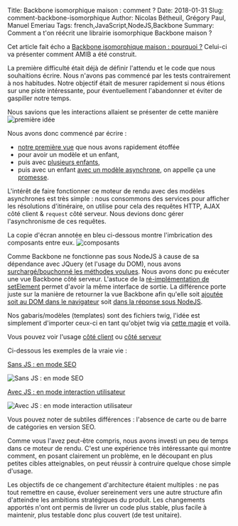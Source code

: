 Title: Backbone isomorphique maison : comment ?
Date: 2018-01-31
Slug: comment-backbone-isomorphique
Author: Nicolas Bétheuil, Grégory Paul, Manuel Emeriau
Tags: french,JavaScript,NodeJS,Backbone
Summary: Comment a t'on réécrit une librairie isomorphique Backbone maison ?

Cet article fait écho a [Backbone isomorphique maison : pourquoi ?](/pourquoi-backbone-isomorphique.html) Celui-ci va présenter comment AMIB a été construit.

La première difficulté était déjà de définir l'attendu et le code que nous souhaitions écrire. Nous n'avons pas commencé par les tests contrairement à nos habitudes. Notre objectif était de mesurer rapidement si nous étions sur une piste intéressante, pour éventuellement l'abandonner et éviter de gaspiller notre temps.

Nous savions que les interactions allaient se présenter de cette manière
![première idée](/images/javascript/use-case.png)

Nous avons donc commencé par écrire :

 - [notre première vue](https://github.com/Mappy/amib/blob/73ac67cb25f336374a03cf26745d99f80667f927/fixtures/recursive-children-view/RecursiveChildrenView.js) que nous avons rapidement étoffée
 - pour avoir un modèle et un enfant,
 - puis avec [plusieurs enfants](https://github.com/Mappy/amib/blob/73ac67cb25f336374a03cf26745d99f80667f927/fixtures/multiple-children-view/MultipleChildrenView.js),
 - puis avec un enfant [avec un modèle asynchrone](https://github.com/Mappy/amib/blob/master/fixtures/one-children-with-model/no-children-with-promise-model/NoChildrenWithPromiseModelView.js), on appelle ça une [promesse](https://developer.mozilla.org/fr/docs/Web/JavaScript/Reference/Objets_globaux/Promise).

L'intérêt de faire fonctionner ce moteur de rendu avec des modèles asynchrones est très simple : nous consommons des services pour afficher les résolutions d'itinéraire, on utilise pour cela des requêtes HTTP, AJAX côté client & `request` côté serveur. Nous devions donc gérer l'asynchronisme de ces requêtes.


La copie d'écran annotée en bleu ci-dessous montre l'imbrication des composants entre eux.
![composants](/images/javascript/component.png)

Comme Backbone ne fonctionne pas sous NodeJS à cause de sa dépendance avec JQuery (et l'usage du DOM), nous avons [surchargé/bouchonné les méthodes voulues](https://github.com/Mappy/amib/blob/73ac67cb25f336374a03cf26745d99f80667f927/nodify-backbone.js). Nous avons donc pu exécuter une vue Backbone côté serveur. L'astuce de la [ré-implémentation de setElement](http://backbonejs.org/docs/backbone.html#section-162) permet d'avoir la même interface de sortie. La différence porte juste sur la manière de retourner la vue Backbone afin qu'elle soit [ajoutée soit au DOM dans le navigateur](https://github.com/Mappy/amib/blob/73ac67cb25f336374a03cf26745d99f80667f927/render.js#L164) soit [dans la réponse sous NodeJS](https://github.com/Mappy/amib/blob/73ac67cb25f336374a03cf26745d99f80667f927/render.js#L148).

Nos gabaris/modèles (templates) sont des fichiers twig, l'idée est simplement d'importer ceux-ci en tant qu'objet twig via [cette magie](https://github.com/Mappy/amib/blob/73ac67cb25f336374a03cf26745d99f80667f927/node-twigify.js) et voilà.

Vous pouvez voir l'usage [côté client](https://github.com/Mappy/amib/blob/73ac67cb25f336374a03cf26745d99f80667f927/renderToDom.client.spec.js#L39) ou [côté serveur](https://github.com/Mappy/amib/blob/master/renderToString.server.spec.js#L23)

Ci-dessous les exemples de la vraie vie :

[Sans JS : en mode SEO](https://fr.mappy.com/itineraire/paris/lyon)

![Sans JS : en mode SEO](/images/javascript/isomorph-no-js.png.png)

[Avec JS : en mode interaction utilisateur](https://fr.mappy.com/#/13/M2/TItinerary/IFRParis%2075001-75116|TOLyon%2069001-69009|MOvoiture|PRcar|RI0/N151.12061,6.11309,3.59153,47.33409/Z4/)

![Avec JS : en mode interaction utilisateur](/images/javascript/isomorph-w-js.png)

Vous pouvez noter de subtiles différences : l'absence de carte ou de barre de catégories en version SEO.

Comme vous l'avez peut-être compris, nous avons investi un peu de temps dans ce moteur de rendu. C'est une expérience très intéressante qui montre comment, en posant clairement un problème, en le découpant en plus petites cibles atteignables, on peut réussir à contruire quelque chose simple d'usage.

Les objectifs de ce changement d'architecture étaient multiples : ne pas tout remettre en cause, évoluer sereinement vers une autre structure afin d'atteindre les ambitions stratégiques du produit.
Les changements apportés n'ont ont permis de livrer un code plus stable, plus facile à maintenir, plus testable donc plus couvert (de test unitaire).
